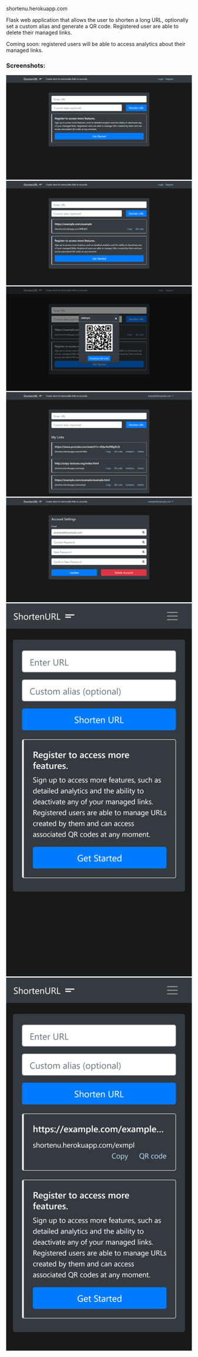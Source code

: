 shortenu.herokuapp.com

Flask web application that allows the user to shorten a long URL, optionally set a custom alias and generate a QR code. Registered user are able to delete their managed links.

Coming soon: registered users will be able to access analytics about their managed links.

### Screenshots:
![Screenshot 1](/screenshots/1.png)
![Screenshot 2](/screenshots/2.png)
![Screenshot 3](/screenshots/3.png)
![Screenshot 4](/screenshots/4.png)
![Screenshot 5](/screenshots/5.png)
![Screenshot 6](/screenshots/6.png)
![Screenshot 7](/screenshots/7.png)